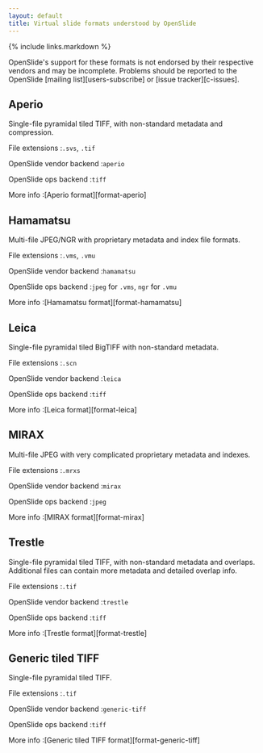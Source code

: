 ```yaml
---
layout: default
title: Virtual slide formats understood by OpenSlide
---
```


{% include links.markdown %}

OpenSlide's support for these formats is not endorsed by their respective
vendors and may be incomplete.  Problems should be reported to the OpenSlide
[mailing list][users-subscribe] or [issue tracker][c-issues].


Aperio
------

Single-file pyramidal tiled TIFF, with non-standard metadata and compression.

File extensions
:`.svs`, `.tif`

OpenSlide vendor backend
:`aperio`

OpenSlide ops backend
:`tiff`

More info
:[Aperio format][format-aperio]


Hamamatsu
---------

Multi-file JPEG/NGR with proprietary metadata and index file formats.

File extensions
:`.vms`, `.vmu`

OpenSlide vendor backend
:`hamamatsu`

OpenSlide ops backend
:`jpeg` for `.vms`, `ngr` for `.vmu`

More info
:[Hamamatsu format][format-hamamatsu]


Leica
-----

Single-file pyramidal tiled BigTIFF with non-standard metadata.

File extensions
:`.scn`

OpenSlide vendor backend
:`leica`

OpenSlide ops backend
:`tiff`

More info
:[Leica format][format-leica]


MIRAX
-----

Multi-file JPEG with very complicated proprietary metadata and indexes.

File extensions
:`.mrxs`

OpenSlide vendor backend
:`mirax`

OpenSlide ops backend
:`jpeg`

More info
:[MIRAX format][format-mirax]


Trestle
-------
Single-file pyramidal tiled TIFF, with non-standard metadata and
overlaps. Additional files can contain more metadata and detailed
overlap info.

File extensions
:`.tif`

OpenSlide vendor backend
:`trestle`

OpenSlide ops backend
:`tiff`

More info
:[Trestle format][format-trestle]


Generic tiled TIFF
------------------

Single-file pyramidal tiled TIFF.

File extensions
:`.tif`

OpenSlide vendor backend
:`generic-tiff`

OpenSlide ops backend
:`tiff`

More info
:[Generic tiled TIFF format][format-generic-tiff]
